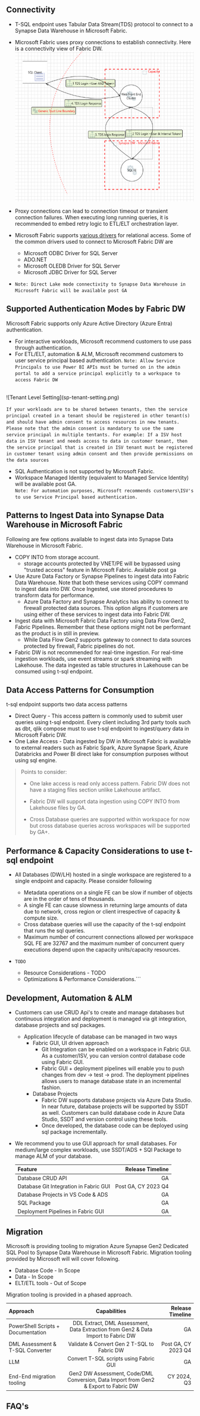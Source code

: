 ## Connectivity

* T-SQL endpoint uses Tabular Data Stream(TDS) protocol to connect to a Synapse Data Warehouse in Microsoft Fabric.
* Microsoft Fabric uses proxy connections to establish connectivity. Here is a connectivity view of Fabric DW. ![sample connectivity](tsql-connectivity.png)
* Proxy connections can lead to connection timeout or transient connection failures. When executing long running queries, it is recommended to embed retry logic to ETL/ELT orchestration layer.
* Microsoft Fabric supports [various drivers](https://learn.microsoft.com/en-us/sql/connect/sql-connection-libraries?view=sql-server-ver16#drivers-for-relational-access) for relational access. Some of the common drivers used to connect to Microsoft Fabric DW are 
    - Microsoft ODBC Driver for SQL Server
    - ADO.NET
    - Microsoft OLEDB Driver for SQL Server
    - Microsoft JDBC Driver for SQL Server

* ```Note: Direct Lake mode connectivity to Synapse Data Warehouse in Microsoft Fabric will be available post GA```

## Supported Authentication Modes by Fabric DW

Microsoft Fabric supports only Azure Active Directory (Azure Entra) authentication.

* For interactive workloads, Microsoft recommend customers to use pass through authentication.
* For ETL/ELT, automation & ALM, Microsoft recommend customers to user service principal based authentication. 
```Note: Allow Service Principals to use Power BI APIs must be turned on in the admin portal to add a service principal explicitly to a workspace to access Fabric DW```
</br>
![Tenant Level Setting](sp-tenant-setting.png)

```If your workloads are to be shared between tenants, then the service principal created in a tenant should be registered in other tenant(s) and should have admin consent to access resources in new tenants. Please note that the admin consent is mandatory to use the same service principal in multiple tentants. For example: If a ISV host data in ISV tenant and needs access to data in customer tenant, then the service principal that is created in ISV tenant must be registered in customer tenant using admin consent and then provide permissions on the data sources```

* SQL Authentication is not supported by Microsoft Fabric.
* Workspace Managed Identity (equivalent to Managed Service Identity) will be available post GA. </br>
```Note: For automation purposes, Microsoft recommends customers\ISV's to use Service Principal based authentication.```

## Patterns to Ingest Data into Synapse Data Warehouse in Microsoft Fabric

Following are few options available to ingest data into Synapse Data Warehouse in Microsoft Fabric.

* COPY INTO from storage account.
    - storage accounts protected by VNET/PE will be bypassed using "trusted access" feature in Microsoft Fabric. Available post ga
* Use Azure Data Factory or Synapse Pipelines to ingest data into Fabric Data Warehouse. Note that both these services using COPY command to ingest data into DW. Once Ingested, use stored procedures to transform data for performance.
    - Azure Data Factory and Synapse Analytics has ability to connect to firewall protected data sources. This option aligns if customers are using either of these services to ingest data into Fabric DW.
* Ingest data with Microsoft Fabric Data Factory using Data Flow Gen2, Fabric Pipelines. Remember that these options might not be performant as the product is in still in preview.
    - While Data Flow Gen2 supports gateway to connect to data sources protected by firewall, Fabric pipelines do not.
* Fabric DW is not recommended for real-time ingestion. For real-time ingestion workloads, use event streams or spark streaming with Lakehouse. The data ingested as table structures in Lakehouse can be consumed using t-sql endpoint.

## Data Access Patterns for Consumption

t-sql endpoint supports two data access patterns

* Direct Query - This access pattern is commonly used to submit user queries using t-sql endpoint. Every client including 3rd party tools such as dbt, qlik compose must to use t-sql endpoint to ingest/query data in Microsoft Fabric DW.
* One Lake Access - Data ingested by DW in Microsoft Fabric is available to external readers such as Fabric Spark, Azure Synapse Spark, Azure Databricks and Power BI direct lake for consumption purposes without using sql engine.

> Points to consider:
>
> - One lake access is read only access pattern. Fabric DW does not have a staging files section unlike Lakehouse artifact.
>
> - Fabric DW will support data ingestion using COPY INTO from Lakehouse files by GA.
>
> - Cross Database queries are supported within workspace for now but cross database queries across workspaces will be supported by GA+.

## Performance & Capacity Considerations to use t-sql endpoint

* All Databases (DW/LH) hosted in a single workspace are registered to a single endpoint and capacity. Please consider following
    - Metadata operations on a single FE can be slow if number of objects are in the order of tens of thousands.
    - A single FE can cause slowness in returning large amounts of data due to network, cross region or client irrespective of capacity & compute size.
    - Cross database queries will use the capacity of the t-sql endpoint that runs the sql queries.
    - Maximum number of concurrent connections allowed per workspace SQL FE are 32767 and the maximum number of concurrent query executions depend upon the capacity units/capacity resources.

* ```TODO```
    - Resource Considerations - TODO
    - Optimizations & Performance Considerations.```

## Development, Automation & ALM

* Customers can use CRUD Api's to create and manage databases but continuous integration and deployment is managed via git integration, database projects and sql packages.
    - Application lifecycle of database can be managed in two ways
        - Fabric GUI, UI driven approach
            - Git Integration can be enabled on a workspace in Fabric GUI. As a customer/ISV, you can version control database code using Fabric GUI.
            - Fabric GUI + deployment pipelines will enable you to push changes from dev -> test -> prod. The deployment pipelines allows users to manage database state in an incremental fashion.
        - Database Projects
            - Fabric DW supports database projects via Azure Data Studio. In near future, database projects will be supported by SSDT as well. Customers can build database code in Azure Data Studio, SSDT and version control using these tools.
            - Once developed, the database code can be deployed using sql package incrementally.

* We recommend you to use GUI approach for small databases. For medium/large complex workloads, use SSDT/ADS + SQl Package to manage ALM of your database. 


    |  Feature | Release Timeline   |
    |:---|---:|
    | Database CRUD API  |  GA |
    | Database Git Integration in Fabric GUI | Post GA, CY 2023 Q4 |
    | Database Projects in VS Code & ADS  | GA |
    | SQL Package | GA  |
    | Deployment Pipelines in Fabric GUI | GA |

## Migration

Microsoft is providing tooling to migration Azure Synapse Gen2 Dedicated SQL Pool to Synapse Data Warehouse in Microsoft Fabric. Migration tooling provided by Microsoft will will cover following.

* Database Code - In Scope
* Data - In Scope
* ELT/ETL tools - Out of Scope

Migration tooling is provided in a phased approach.

| Approach | Capabilities | Release Timeline |
|:---|:---: |---:|
| PowerShell Scripts + Documentation | DDL Extract, DML Assessment, Data Extraction from Gen2 & Data Import to Fabric DW   |  GA |
| DML Assessment & T-SQL Converter | Validate & Convert Gen 2 T-SQL to Fabric DW | Post GA, CY 2023 Q4 |
| LLM | Convert T-SQL scripts using Fabric GUI | GA |
| End-End migration tooling | Gen2 DW Assessment, Code/DML Conversion, Data Import from Gen2 & Export to Fabric DW | CY 2024, Q3 |

## FAQ's


